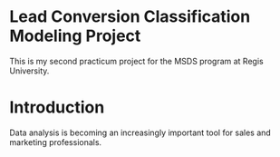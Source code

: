 # Lead Conversion Classification Modeling Project
This is my second practicum project for the MSDS program at Regis University.

# Introduction
Data analysis is becoming an increasingly important tool for sales and marketing professionals. 
